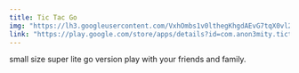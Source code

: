 ```yaml
---
title: Tic Tac Go
img: "https://lh3.googleusercontent.com/VxhOmbs1v0lthegKhgdAEvG7tqX0vl2gjTRBY58GlncnIS1NGuqCjASbFBHTTzwmAuo=s180-rw"
link: "https://play.google.com/store/apps/details?id=com.anon3mity.tictacgo"
---
```


small size super lite go version play with your friends and family.